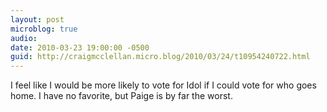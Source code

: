 ```yaml
---
layout: post
microblog: true
audio: 
date: 2010-03-23 19:00:00 -0500
guid: http://craigmcclellan.micro.blog/2010/03/24/t10954240722.html
---
```

I feel like I would be more likely to vote for Idol if I could vote for who goes home. I have no favorite, but Paige is by far the worst.
